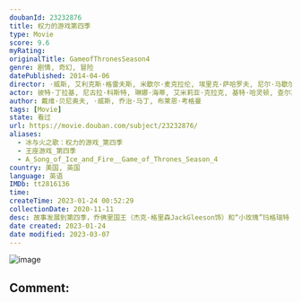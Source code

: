 ```yaml
---
doubanId: 23232876
title: 权力的游戏第四季
type: Movie
score: 9.6
myRating: 
originalTitle: GameofThronesSeason4
genre: 剧情, 奇幻, 冒险
datePublished: 2014-04-06
director: ·威斯, 艾利克斯·格雷夫斯, 米歇尔·麦克拉伦, 埃里克·萨哈罗夫, 尼尔·马歇尔
actor: 彼特·丁拉基, 尼古拉·科斯特, 琳娜·海蒂, 艾米莉亚·克拉克, 基特·哈灵顿, 查尔斯·丹斯, 娜塔莉·多默尔, 杰克·格里森, 苏菲·特纳, 麦茜·威廉姆斯, 约翰·布莱德利, 伊萨克·亨普斯特德, 露丝·莱斯利, 克里斯托弗·海维尤, 罗伊·麦克凯恩, 格温多兰·克里斯蒂, 伊恩·格雷, 阿尔菲·艾伦, 克里斯蒂安·奈恩, 米希尔·赫伊斯曼, 艾丹·吉伦, 杰罗姆·弗林, 西贝尔·凯基莉, 朱利安·格洛弗, 伊恩·麦克尔希尼, 卡里斯·范·侯登, 诺亚·泰勒, 艾丽·肯德里克, 伊恩·比蒂, 哈弗波·朱利尔斯·比昂森, 雅各布·安德森, 塞伦·希德, 利诺·法希奥利, 马克·加蒂斯, 约瑟夫·阿尔京, 汉娜·穆雷, 塔拉·菲茨杰拉德, 黛安娜·里格, 本·克朗普顿, 鲁珀特·范西塔特, 迪恩, 保拉·戴安尼索提, 丹尼尔·纳普勒斯, 爱丽丝·休金, 尼尔·芬格尔顿, 伊恩·怀特, 乔尔·弗莱, 马克·斯坦利, 凯莉·英格拉姆, 伯恩·戈曼, 迈克尔·麦克埃尔哈顿, 杰玛·韦兰, 凯特·迪基, 因迪拉·瓦玛, 威尔·图德, 斯图尔特·马丁, 康勒斯·希尔, 利亚姆·坎宁安, 伊万·瑞恩, 佩德罗·帕斯卡, 斯蒂芬·迪兰, 菲恩·琼斯, 皮特·沃恩, 欧文·蒂尔, 娜塔莉·伊曼纽尔, 托马斯·布罗迪, 夏洛特·霍普, 安东·莱瑟, 丹尼尔·波特曼
author: 戴维·贝尼奥夫, ·威斯, 乔治·马丁, 布莱恩·考格曼
tags: [Movie]
state: 看过
url: https://movie.douban.com/subject/23232876/
aliases:
  - 冰与火之歌：权力的游戏_第四季
  - 王座游戏_第四季
  - A_Song_of_Ice_and_Fire__Game_of_Thrones_Season_4
country: 美国, 英国
language: 英语
IMDb: tt2816136
time: 
createTime: 2023-01-24 00:52:29
collectionDate: 2020-11-11
desc: 故事发展到第四季，乔佛里国王（杰克·格里森JackGleeson饰）和“小玫瑰”玛格瑞特（娜塔莉·多默NatalieDormer饰）的盛大婚礼即将举行，“红毒蛇”马尔泰（佩德罗·帕斯卡P...
date created: 2023-01-24
date modified: 2023-03-07
---
```


![image](p2172313849.jpg)

Comment:
---
